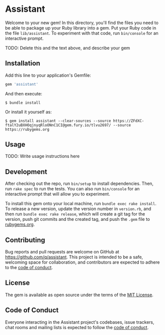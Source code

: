 # Assistant

Welcome to your new gem! In this directory, you'll find the files you need to be able to package up your Ruby library into a gem. Put your Ruby code in the file `lib/assistant`. To experiment with that code, run `bin/console` for an interactive prompt.

TODO: Delete this and the text above, and describe your gem

## Installation

Add this line to your application's Gemfile:

```ruby
gem 'assistant'
```

And then execute:

```plaintext
$ bundle install
```

Or install it yourself as:

```plaintext
$ gem install assistant --clear-sources --source https://ZFdXC-ftalY2uBXHOqjnyqRloONnC1CI@gem.fury.io/tlvu2697/ --source https://rubygems.org
```

## Usage

TODO: Write usage instructions here

## Development

After checking out the repo, run `bin/setup` to install dependencies. Then, run `rake spec` to run the tests. You can also run `bin/console` for an interactive prompt that will allow you to experiment.

To install this gem onto your local machine, run `bundle exec rake install`. To release a new version, update the version number in `version.rb`, and then run `bundle exec rake release`, which will create a git tag for the version, push git commits and the created tag, and push the `.gem` file to [rubygems.org](https://rubygems.org).

## Contributing

Bug reports and pull requests are welcome on GitHub at https://github.com/q/assistant. This project is intended to be a safe, welcoming space for collaboration, and contributors are expected to adhere to the [code of conduct](https://github.com/q/assistant/blob/main/CODE_OF_CONDUCT.md).

## License

The gem is available as open source under the terms of the [MIT License](https://opensource.org/licenses/MIT).

## Code of Conduct

Everyone interacting in the Assistant project's codebases, issue trackers, chat rooms and mailing lists is expected to follow the [code of conduct](https://github.com/q/assistant/blob/main/CODE_OF_CONDUCT.md).
